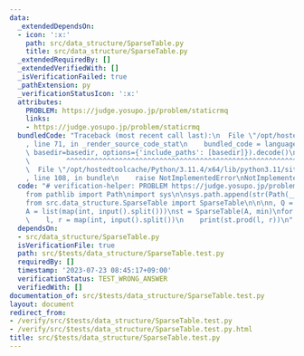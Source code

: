 ```yaml
---
data:
  _extendedDependsOn:
  - icon: ':x:'
    path: src/data_structure/SparseTable.py
    title: src/data_structure/SparseTable.py
  _extendedRequiredBy: []
  _extendedVerifiedWith: []
  _isVerificationFailed: true
  _pathExtension: py
  _verificationStatusIcon: ':x:'
  attributes:
    PROBLEM: https://judge.yosupo.jp/problem/staticrmq
    links:
    - https://judge.yosupo.jp/problem/staticrmq
  bundledCode: "Traceback (most recent call last):\n  File \"/opt/hostedtoolcache/Python/3.11.4/x64/lib/python3.11/site-packages/onlinejudge_verify/documentation/build.py\"\
    , line 71, in _render_source_code_stat\n    bundled_code = language.bundle(stat.path,\
    \ basedir=basedir, options={'include_paths': [basedir]}).decode()\n          \
    \         ^^^^^^^^^^^^^^^^^^^^^^^^^^^^^^^^^^^^^^^^^^^^^^^^^^^^^^^^^^^^^^^^^^^^^^^^^^^^^^^^^\n\
    \  File \"/opt/hostedtoolcache/Python/3.11.4/x64/lib/python3.11/site-packages/onlinejudge_verify/languages/python.py\"\
    , line 108, in bundle\n    raise NotImplementedError\nNotImplementedError\n"
  code: "# verification-helper: PROBLEM https://judge.yosupo.jp/problem/staticrmq\n\
    from pathlib import Path\nimport sys\n\nsys.path.append(str(Path(__file__).resolve().parent.parent.parent.parent))\n\
    from src.data_structure.SparseTable import SparseTable\n\n\nn, Q = map(int, input().split())\n\
    A = list(map(int, input().split()))\nst = SparseTable(A, min)\nfor _ in range(Q):\n\
    \    l, r = map(int, input().split())\n    print(st.prod(l, r))\n"
  dependsOn:
  - src/data_structure/SparseTable.py
  isVerificationFile: true
  path: src/$tests/data_structure/SparseTable.test.py
  requiredBy: []
  timestamp: '2023-07-23 08:45:17+09:00'
  verificationStatus: TEST_WRONG_ANSWER
  verifiedWith: []
documentation_of: src/$tests/data_structure/SparseTable.test.py
layout: document
redirect_from:
- /verify/src/$tests/data_structure/SparseTable.test.py
- /verify/src/$tests/data_structure/SparseTable.test.py.html
title: src/$tests/data_structure/SparseTable.test.py
---
```

